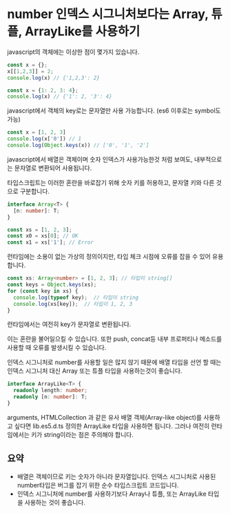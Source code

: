 # number 인덱스 시그니처보다는 Array, 튜플, ArrayLike를 사용하기

javascript의 객체에는 이상한 점이 몇가지 있습니다.
```js
const x = {};
x[[1,2,3]] = 2;
console.log(x) // {'1,2,3': 2}
```
```js
const x = {1: 2, 3: 4};
console.log(x) // {'1': 2, '3': 4}
```
javascript에서 객체의 key로는 문자열만 사용 가능합니다. (es6 이후로는 symbol도 가능)

```js
const x = [1, 2, 3]
console.log(x['0']) // 1
console.log(Object.keys(x)) // ['0', '1', '2']
```
javascript에서 배열은 객체이며 숫자 인덱스가 사용가능한것 처럼 보여도, 내부적으로는 문자열로 변환되어 사용됩니다.

타입스크립트는 이러한 혼란을 바로잡기 위해 숫자 키를 허용하고, 문자열 키와 다른 것으로 구분합니다.
```ts
interface Array<T> {
  [n: number]: T;
}
```
```ts
const xs = [1, 2, 3];
const x0 = xs[0]; // OK
const x1 = xs['1']; // Error
```
런타임에는 소용이 없는 가상의 정의이지만, 타입 체크 시점에 오류를 잡을 수 있어 유용합니다.

```ts
const xs: Array<number> = [1, 2, 3]; // 타입이 string[]
const keys = Object.keys(xs);
for (const key in xs) {
  console.log(typeof key);  // 타입이 string
  console.log(xs[key]);  // 타입이 1, 2, 3
}
```
런타임에서는 여전히 key가 문자열로 변환됩니다.

이는 혼란을 불어일으킬 수 있습니다. 또한 push, concat등 내부 프로퍼티나 메소드를 사용할 때 오류를 발생시킬 수 있습니다.

인덱스 시그니처로 number를 사용할 일은 많지 않기 때문에 배열 타입을 선언 할 때는 인덱스 시그니처 대신 Array 또는 튜플 타입을 사용하는것이 좋습니다.

```ts
interface ArrayLike<T> {
  readonly length: number;
  readonly [n: number]: T;
}
```
arguments, HTMLCollection 과 같은 유사 배열 객체(Array-like object)를 사용하고 싶다면 lib.es5.d.ts 정의한 ArrayLike 타입을 사용하면 됩니다. 그러나 여전히 런타임에서는 키가 string이라는 점은 주의해야 합니다.

## 요약

- 배열은 객체이므로 키는 숫자가 아니라 문자열입니다. 인덱스 시그니처로 사용된 number타입은 버그를 잡기 위한 순수 타입스크립트 코드입니다.
- 인덱스 시그니처에 number를 사용하기보다 Array나 튜플, 또는 ArrayLike 타입을 사용하는 것이 좋습니다.